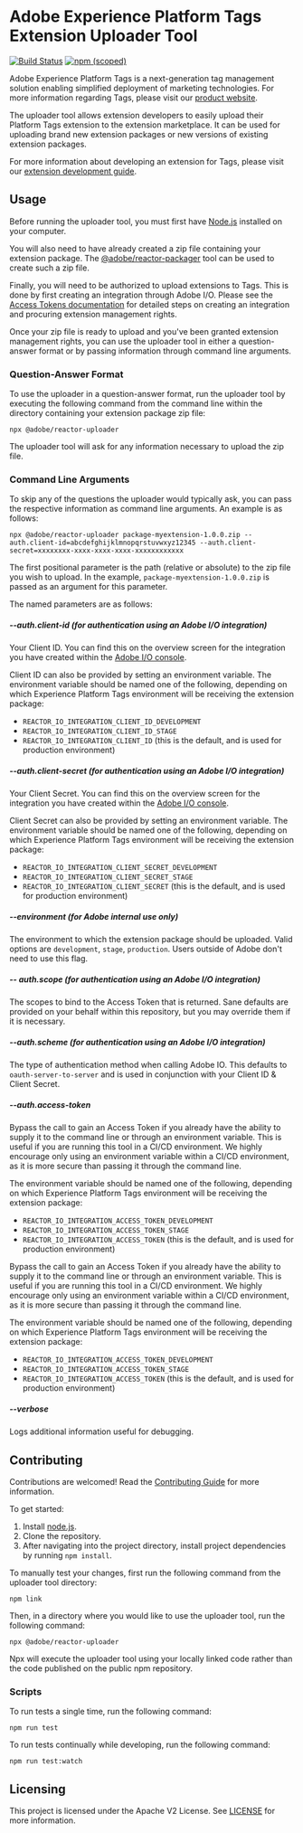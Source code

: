 # Adobe Experience Platform Tags Extension Uploader Tool

[![Build Status](https://travis-ci.com/adobe/reactor-uploader.svg?branch=master)](https://travis-ci.com/adobe/reactor-uploader)
[![npm (scoped)](https://img.shields.io/npm/v/@adobe/reactor-uploader.svg?style=flat)](https://www.npmjs.com/package/@adobe/reactor-uploader)

Adobe Experience Platform Tags is a next-generation tag management solution enabling simplified deployment of marketing technologies. For more information regarding Tags, please visit our [product website](http://www.adobe.com/enterprise/cloud-platform/launch.html).

The uploader tool allows extension developers to easily upload their Platform Tags extension to the extension marketplace. It can be used for uploading brand new extension packages or new versions of existing extension packages.

For more information about developing an extension for Tags, please visit our [extension development guide](https://experienceleague.adobe.com/docs/experience-platform/tags/extension-dev/overview.html?lang=en).

## Usage

Before running the uploader tool, you must first have [Node.js](https://nodejs.org/en/) installed on your computer.

You will also need to have already created a zip file containing your extension package. The [@adobe/reactor-packager](https://www.npmjs.com/package/@adobe/reactor-packager) tool can be used to create such a zip file.

Finally, you will need to be authorized to upload extensions to Tags. This is done by first creating an integration through Adobe I/O. Please see the [Access Tokens documentation](https://experienceleague.adobe.com/docs/experience-platform/landing/platform-apis/api-authentication.html) for detailed steps on creating an integration and procuring extension management rights.

Once your zip file is ready to upload and you've been granted extension management rights, you can use the uploader tool in either a question-answer format or by passing information through command line arguments.

### Question-Answer Format

To use the uploader in a question-answer format, run the uploader tool by executing the following command from the command line within the directory containing your extension package zip file:

```
npx @adobe/reactor-uploader
```

The uploader tool will ask for any information necessary to upload the zip file.

### Command Line Arguments

To skip any of the questions the uploader would typically ask, you can pass the respective information as command line arguments. An example is as follows:

```
npx @adobe/reactor-uploader package-myextension-1.0.0.zip --auth.client-id=abcdefghijklmnopqrstuvwxyz12345 --auth.client-secret=xxxxxxxx-xxxx-xxxx-xxxx-xxxxxxxxxxxx
```

The first positional parameter is the path (relative or absolute) to the zip file you wish to upload. In the example, `package-myextension-1.0.0.zip` is passed as an argument for this parameter.

The named parameters are as follows:

##### --auth.client-id (for authentication using an Adobe I/O integration)

Your Client ID. You can find this on the overview screen for the integration you have created within the [Adobe I/O console](https://console.adobe.io).

Client ID can also be provided by setting an environment variable. The environment variable should be named one of the following, depending on which Experience Platform Tags environment will be receiving the extension package:

* `REACTOR_IO_INTEGRATION_CLIENT_ID_DEVELOPMENT`
* `REACTOR_IO_INTEGRATION_CLIENT_ID_STAGE`
* `REACTOR_IO_INTEGRATION_CLIENT_ID` (this is the default, and is used for production environment)

##### --auth.client-secret (for authentication using an Adobe I/O integration)

Your Client Secret. You can find this on the overview screen for the integration you have created within the [Adobe I/O console](https://console.adobe.io).

Client Secret can also be provided by setting an environment variable. The environment variable should be named one of the following, depending on which Experience Platform Tags environment will be receiving the extension package:

* `REACTOR_IO_INTEGRATION_CLIENT_SECRET_DEVELOPMENT`
* `REACTOR_IO_INTEGRATION_CLIENT_SECRET_STAGE`
* `REACTOR_IO_INTEGRATION_CLIENT_SECRET` (this is the default, and is used for production environment)

##### --environment (for Adobe internal use only)

The environment to which the extension package should be uploaded. Valid options are `development`, `stage`, `production`. Users outside of Adobe don't need to use this flag.

##### -- auth.scope (for authentication using an Adobe I/O integration)

The scopes to bind to the Access Token that is returned. Sane defaults are provided on your behalf within this repository, but you may override them if it is necessary.

##### --auth.scheme (for authentication using an Adobe I/O integration)

The type of authentication method when calling Adobe IO. This defaults to `oauth-server-to-server` and is used in conjunction with your Client ID & Client Secret.

##### --auth.access-token

Bypass the call to gain an Access Token if you already have the ability to supply it to the command line or through an environment variable. This is useful if you are running this tool in a CI/CD environment.
We highly encourage only using an environment variable within a CI/CD environment, as it is more secure than passing it through the command line.

The environment variable should be named one of the following, depending on which Experience Platform Tags environment will be receiving the extension package:

* `REACTOR_IO_INTEGRATION_ACCESS_TOKEN_DEVELOPMENT`
* `REACTOR_IO_INTEGRATION_ACCESS_TOKEN_STAGE`
* `REACTOR_IO_INTEGRATION_ACCESS_TOKEN` (this is the default, and is used for production environment)

Bypass the call to gain an Access Token if you already have the ability to supply it to the command line or through an environment variable. This is useful if you are running this tool in a CI/CD environment.
We highly encourage only using an environment variable within a CI/CD environment, as it is more secure than passing it through the command line.

The environment variable should be named one of the following, depending on which Experience Platform Tags environment will be receiving the extension package:

* `REACTOR_IO_INTEGRATION_ACCESS_TOKEN_DEVELOPMENT`
* `REACTOR_IO_INTEGRATION_ACCESS_TOKEN_STAGE`
* `REACTOR_IO_INTEGRATION_ACCESS_TOKEN` (this is the default, and is used for production environment)

##### --verbose

Logs additional information useful for debugging.

## Contributing

Contributions are welcomed! Read the [Contributing Guide](CONTRIBUTING.md) for more information.

To get started:

1. Install [node.js](https://nodejs.org/).
3. Clone the repository.
4. After navigating into the project directory, install project dependencies by running `npm install`.

To manually test your changes, first run the following command from the uploader tool directory:

```
npm link
```

Then, in a directory where you would like to use the uploader tool, run the following command:

```
npx @adobe/reactor-uploader
```

Npx will execute the uploader tool using your locally linked code rather than the code published on the public npm repository.

### Scripts

To run tests a single time, run the following command:

`npm run test`

To run tests continually while developing, run the following command:

`npm run test:watch`

## Licensing

This project is licensed under the Apache V2 License. See [LICENSE](LICENSE) for more information.
